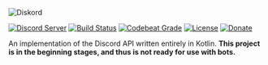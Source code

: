 ![Diskord](https://serebit.com/assets/images/diskord-banner-nopad.svg) 

[![Discord Server](https://discordapp.com/api/guilds/450082907185479700/widget.png?style=shield)](https://discord.gg/27trEwn)
[![Build Status](https://gitlab.com/serebit/diskord/badges/master/build.svg)](https://gitlab.com/serebit/diskord/pipelines)
[![Codebeat Grade](https://codebeat.co/badges/8abaee39-597f-4191-b646-27243c2ef2db)](https://codebeat.co/projects/gitlab-com-serebit-diskord-master)
[![License](https://img.shields.io/github/license/serebit/diskord.svg)](https://github.com/serebit/diskord/tree/master/LICENSE.md)
[![Donate](https://img.shields.io/badge/Donate-PayPal-blue.svg)](https://paypal.me/gdeadshot)

An implementation of the Discord API written entirely in Kotlin. **This project is in the beginning stages, and thus is not ready for use with bots.**
